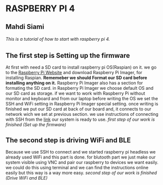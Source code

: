 # RASPBERRY PI 4
## Mahdi Siami
###### This is a tutorial of how to start with raspberry pi 4.

## The first step is Setting up the firmware
At first with need a SD card to install raspberry pi OS(Raspian) on it.
we go to the [Raspberry Pi Website](https://www.raspberrypi.com/) and download Raspberry Pi Imager, for installing Raspian.
**Rememeber we should Format our SD card before installing anything on it.**
Raspberry Pi Imager also has a section for formating the SD card.
in Raspberry Pi Imager we choose default OS and our SD card as storage.
if we want to work with Raspberry Pi without monitor and keyboard and from our laptop before 
writing the OS we set the SSH and WiFi setting in Raspberry Pi Imager special setting.
once writing is finished we put our SD card at back of our board and, it connects to our network wich we set at previous section.
we use instructions of connecting with SSH from the [link](https://www.tomshardware.com/reviews/raspberry-pi-headless-setup-how-to,6028.html)
our system is ready to use.
*first step of our work is finished (Set up the firmware)*

## The second step is driving WiFi and BLE

Because we use SSH to connect and we started raspberry pi headless we already used WiFi and this part is done.
for blutooth part we just make our system visible using VNC and pair our raspberry to devices we want easily.
we could do this using terminal and we can find the instructions online easily but this way is a way more easy.
*second step of our work is finished (Drive WiFi and BLE)*

